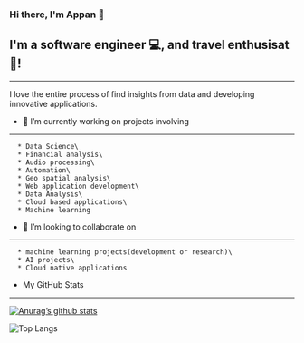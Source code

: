 ### Hi there, I'm Appan 👋

## I'm a software engineer 💻, and travel enthusisat 📸!
---

I love the entire process of find insights from data and developing innovative applications.

- 🔭 I’m currently working on projects involving
---
      * Data Science\
      * Financial analysis\
      * Audio processing\
      * Automation\
      * Geo spatial analysis\
      * Web application development\
      * Data Analysis\
      * Cloud based applications\
      * Machine learning
      
- 👯 I’m looking to collaborate on
---
      * machine learning projects(development or research)\
      * AI projects\
      * Cloud native applications    

- My GitHub Stats
---  
[![Anurag’s github stats](https://github-readme-stats.vercel.app/api?username=blockcainamm)](https://github.com/blockcainamm)

![Top Langs](https://github-readme-stats.vercel.app/api/top-langs/?username=blockchainamm&hide=html,css,jupyter%20notebook&theme=tokyonight)

